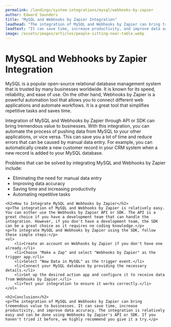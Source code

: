 ```yaml
---
permalink: /landings/system-integrations/mysql/webhooks-by-zapier
author: Edward Saunders
title: "MySQL and Webhooks by Zapier Integration"
leadhead: "The integration of MySQL and Webhooks by Zapier can bring tremendous value to businesses"
leadtext: "It can save time, increase productivity, and improve data accuracy. The integration is relatively easy and can be done using Webhooks by Zapier's API or SDK. If you haven't tried it before, we highly recommend you give it a try."
image: /assets/images/articles/people-sitting-near-table.webp
---
```

<div class="arttext">    <h1>MySQL and Webhooks by Zapier Integration</h1>
    <p>MySQL is a popular open-source relational database management system that is trusted by many businesses worldwide. It is known for its speed, reliability, and ease of use. On the other hand, Webhooks by Zapier is a powerful automation tool that allows you to connect different web applications and automate workflows. It is a great tool that simplifies repetitive tasks and saves time.</p>
    <p>Integration of MySQL and Webhooks by Zapier through API or SDK can bring tremendous value to businesses. With this integration, you can automate the process of pushing data from MySQL to your other applications, or vice versa. This can save you a lot of time and reduce errors that can be caused by manual data entry. For example, you can automatically create a new customer record in your CRM system when a new record is added to your MySQL database.</p>
    <p>Problems that can be solved by integrating MySQL and Webhooks by Zapier include:</p>
    <ul>
        <li>Eliminating the need for manual data entry</li>
        <li>Improving data accuracy</li>
        <li>Saving time and increasing productivity</li>
        <li>Automating repetitive tasks</li>
    </ul>
    
    <h2>How to Integrate MySQL and Webhooks by Zapier</h2>
    <p>The integration of MySQL and Webhooks by Zapier is relatively easy. You can either use the Webhooks by Zapier API or SDK. The API is a great choice if you have a development team that can handle the integration. However, if you don't have a development team, the SDK can be a great choice as it requires no coding knowledge.</p>
    <p>To integrate MySQL and Webhooks by Zapier using the SDK, follow these simple steps:</p>
    <ol>
        <li>Create an account on Webhooks by Zapier if you don't have one already.</li>
        <li>Choose "Make a Zap" and select "Webhooks by Zapier" as the trigger app.</li>
        <li>Select "New Data in MySQL" as the trigger event.</li>
        <li>Connect your MySQL database by providing the necessary details.</li>
        <li>Set up the desired action app and configure it to receive data from Webhooks by Zapier.</li>
        <li>Test your integration to ensure it works correctly.</li>
    </ol>
    
    <h2>Conclusion</h2>
    <p>The integration of MySQL and Webhooks by Zapier can bring tremendous value to businesses. It can save time, increase productivity, and improve data accuracy. The integration is relatively easy and can be done using Webhooks by Zapier's API or SDK. If you haven't tried it before, we highly recommend you give it a try.</p>
</div>